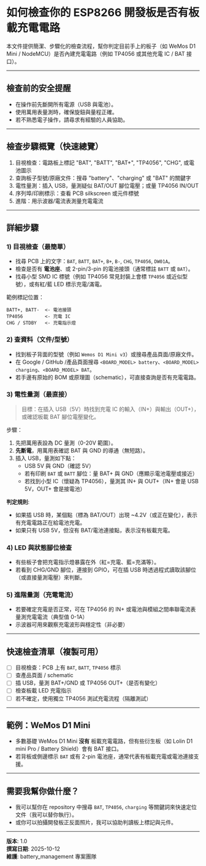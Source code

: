 # 如何檢查你的 ESP8266 開發板是否有板載充電電路

本文件提供簡潔、步驟化的檢查流程，幫你判定目前手上的板子（如 WeMos D1 Mini / NodeMCU）是否內建充電電路（例如 TP4056 或其他充電 IC / BAT 接口）。

---

## 檢查前的安全提醒
- 在操作前先斷開所有電源（USB 與電池）。
- 使用萬用表量測時，確保旋鈕與量程正確。
- 若不熟悉電子操作，請尋求有經驗的人員協助。

---

## 檢查步驟概覽（快速總覽）
1. 目視檢查：電路板上標記 "BAT", "BATT", "BAT+", "TP4056", "CHG", 或電池圖示
2. 查詢板子型號/原廠文件：搜尋 "battery"、"charging" 或 "BAT" 的關鍵字
3. 電性量測：插入 USB，量測疑似 BAT/OUT 腳位電壓；或量 TP4056 IN/OUT
4. 序列埠/印刷標示：查看 PCB silkscreen 或元件標號
5. 進階：用示波器/電流表測量充電電流

---

## 詳細步驟

### 1) 目視檢查（最簡單）
- 找尋 PCB 上的文字：`BAT`, `BATT`, `BAT+`, `B+`, `B-`, `CHG`, `TP4056`, `DW01A`。
- 檢查是否有 **電池座**、或 2-pin/3-pin 的電池接頭（通常標註 `BATT` 或 `BAT`）。
- 找尋小型 SMD IC 標號（例如 TP4056 常見封裝上會標 `TP4056` 或近似型號），或有紅/藍 LED 標示充電/滿電。

範例標記位置：
```
BATT+, BATT-  <- 電池接頭
TP4056        <- 充電 IC
CHG / STDBY   <- 充電指示燈
```

### 2) 查資料（文件/型號）
- 找到板子背面的型號（例如 `Wemos D1 Mini v3`）或搜尋產品頁面/原廠文件。
- 在 Google / GitHub /產品頁面搜尋 `<BOARD_MODEL> battery`、`<BOARD_MODEL> charging`、`<BOARD_MODEL> BAT`。
- 若手邊有原始的 BOM 或原理圖（schematic），可直接查詢是否有充電電路。

### 3) 電性量測（最直接）
> 目標：在插入 USB（5V）時找到充電 IC 的輸入（IN+）與輸出（OUT+），或確認板載 BAT 腳位電壓變化。

步驟：
1. 先把萬用表設為 DC 量測（0-20V 範圍）。
2. **先斷電**，用萬用表確認 BAT 與 GND 的導通（無短路）。
3. 插入 USB，量測如下點：
   - USB 5V 與 GND（確認 5V）
   - 若有印刷 `BAT` 或 `BATT` 腳位：量 BAT+ 與 GND（應顯示電池電壓或接近）
   - 若找到小型 IC（懷疑為 TP4056），量測其 IN+ 與 OUT+（IN+ 會是 USB 5V，OUT+ 會是接電池）

**判定規則**:
- 如果插 USB 時，某個點（標為 BAT/OUT）出現 ~4.2V（或正在變化），表示有充電電路正在給電池充電。
- 如果只有 USB 5V，但沒有 BAT/電池連接點，表示沒有板載充電。

### 4) LED 與狀態腳位檢查
- 有些板子會把充電指示燈暴露在外（紅=充電、藍=充滿等）。
- 若看到 CHG/GND 腳位，連接到 GPIO，可在插 USB 時透過程式讀取該腳位（或直接量測電壓）來判斷。

### 5) 進階量測（充電電流）
- 若要確定充電是否正常，可在 TP4056 的 IN+ 或電池與模組之間串聯電流表量測充電電流（典型值 0-1A）
- 示波器可用來觀察充電波形與穩定性（非必要）

---

## 快速檢查清單（複製可用）
- [ ] 目視檢查：PCB 上有 `BAT`, `BATT`, `TP4056` 標示
- [ ] 查產品頁面 / schematic
- [ ] 插 USB，量測 BAT+/GND 或 TP4056 OUT+（是否有變化）
- [ ] 檢查板載 LED 充電指示
- [ ] 若不確定，使用獨立 TP4056 測試充電流程（隔離測試）

---

## 範例：WeMos D1 Mini
- 多數基礎 WeMos D1 Mini **沒有** 板載充電電路，但有些衍生板（如 Lolin D1 mini Pro / Battery Shield）會有 BAT 接口。
- 若背板或側邊標示 `BAT` 或有 2-pin 電池座，通常代表有板載充電或電池連接支援。

---

## 需要我幫你做什麼？
- 我可以幫你在 repository 中搜尋 `BAT`, `TP4056`, `charging` 等關鍵詞來快速定位文件（我可以替你執行）。
- 或你可以拍攝開發板正反面照片，我可以協助判讀板上標記與元件。

---

**版本**: 1.0  
**撰寫日期**: 2025-10-12  
**維護**: battery_management 專案團隊
